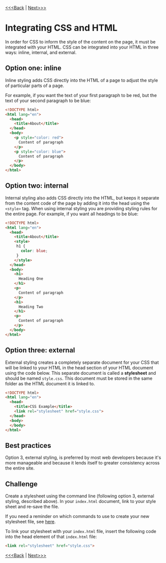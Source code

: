 [<<<Back](css_basic.md) | [Next>>>](rules.md)

# Integrating CSS and HTML

In order for CSS to inform the style of the content on the page, it must be integrated with your HTML. CSS can be integrated into your HTML in three ways: inline, internal, and external.

## Option one: inline

Inline styling adds CSS directly into the HTML of a page to adjust the style of particular parts of a page. 

For example, if you want the text of your first paragraph to be red, but the text of your second paragraph to be blue:

```html
<!DOCTYPE html>
<html lang="en">
  <head>
    <title>About</title>
  </head>
  <body>
    <p style="color: red">
      Content of paragraph
    </p>
    <p style="color: blue">
      Content of paragraph
    </p>
  </body>
</html>
```

## Option two: internal

Internal styling also adds CSS directly into the HTML, but keeps it separate from the content code of the page by adding it into the head using the `<style>` tag. When using internal styling you are providing styling rules for the entire page. For example, if you want all headings to be blue:

```html
<!DOCTYPE html>
<html lang="en">
  <head>
    <title>About</title>
    <style>
     h1 {
       color: blue;
     }
    </style>
  </head>
  <body>
    <h1>
      Heading One
    </h1>
    <p>
      Content of paragraph
    </p>
    <h1>
      Heading Two
    </h1>
    <p>
      Content of paragraph
    </p>
  </body>
</html>
```

## Option three: external

External styling creates a completely separate document for your CSS that will be linked to your HTML in the head section of your HTML document using the code below. This separate document is called a **stylesheet** and should be named `style.css`. This document must be stored in the same folder as the HTML document it is linked to.

```html
<!DOCTYPE html>
<html lang="en">
  <head>
    <title>CSS Example</title>
    <link rel="stylesheet" href="style.css">
  </head>
  <body>
  </body>
</html>
```

## Best practices

Option 3, external styling, is preferred by most web developers because it's more manageable and because it lends itself to greater consistency across the entire site.

## Challenge

Create a stylesheet using the command line (following option 3, external styling, described above). In your `index.html` document, link to your style sheet and re-save the file. 

If you need a reminder on which commands to use to create your new stylesheet file, see [here](cli-reminder2.md).

To link your stylesheet with your `index.html` file, insert the following code into the head element of that `index.html` file:

```html
<link rel="stylesheet" href="style.css">
```

[<<<Back](css_basic.md) | [Next>>>](rules.md)
